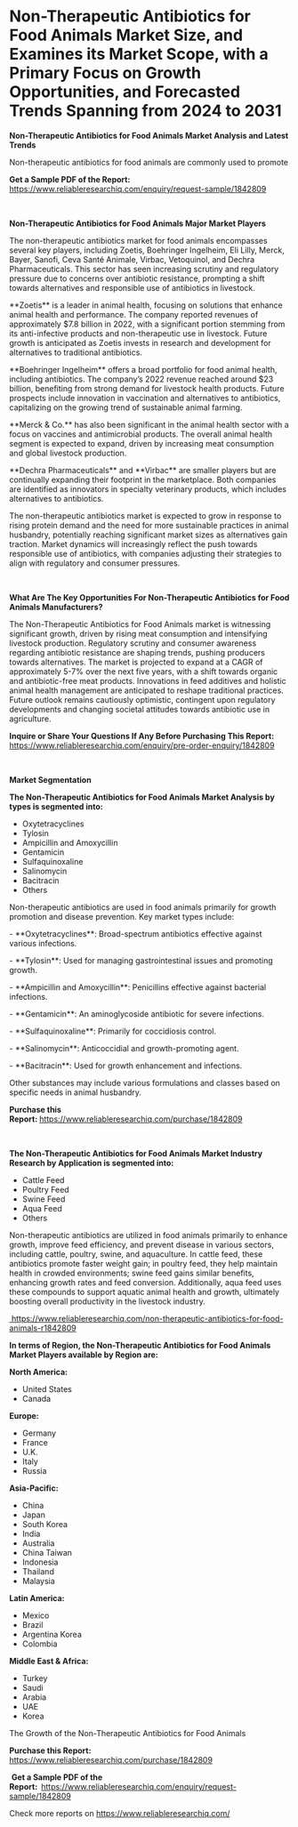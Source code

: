 <p><h1>Non-Therapeutic Antibiotics for Food Animals Market Size, and Examines its Market Scope, with a Primary Focus on Growth Opportunities, and Forecasted Trends Spanning from 2024 to 2031</h1></p><p><strong>Non-Therapeutic Antibiotics for Food Animals Market Analysis and Latest Trends</strong></p>
<p><p>Non-therapeutic antibiotics for food animals are commonly used to promote</p></p>
<p><strong>Get a Sample PDF of the Report:&nbsp;</strong> <a href="https://www.reliableresearchiq.com/enquiry/request-sample/1842809?utm_campaign=1842&utm_medium=2&utm_source=Github&utm_content=ia&utm_term=01012025&utm_id=non-therapeutic-antibiotics-for-food-animals">https://www.reliableresearchiq.com/enquiry/request-sample/1842809</a></p>
<p>&nbsp;</p>
<p><strong>Non-Therapeutic Antibiotics for Food Animals Major Market Players</strong></p>
<p><p>The non-therapeutic antibiotics market for food animals encompasses several key players, including Zoetis, Boehringer Ingelheim, Eli Lilly, Merck, Bayer, Sanofi, Ceva Santé Animale, Virbac, Vetoquinol, and Dechra Pharmaceuticals. This sector has seen increasing scrutiny and regulatory pressure due to concerns over antibiotic resistance, prompting a shift towards alternatives and responsible use of antibiotics in livestock.</p><p>**Zoetis** is a leader in animal health, focusing on solutions that enhance animal health and performance. The company reported revenues of approximately $7.8 billion in 2022, with a significant portion stemming from its anti-infective products and non-therapeutic use in livestock. Future growth is anticipated as Zoetis invests in research and development for alternatives to traditional antibiotics.</p><p>**Boehringer Ingelheim** offers a broad portfolio for food animal health, including antibiotics. The company’s 2022 revenue reached around $23 billion, benefiting from strong demand for livestock health products. Future prospects include innovation in vaccination and alternatives to antibiotics, capitalizing on the growing trend of sustainable animal farming.</p><p>**Merck & Co.** has also been significant in the animal health sector with a focus on vaccines and antimicrobial products. The overall animal health segment is expected to expand, driven by increasing meat consumption and global livestock production.</p><p>**Dechra Pharmaceuticals** and **Virbac** are smaller players but are continually expanding their footprint in the marketplace. Both companies are identified as innovators in specialty veterinary products, which includes alternatives to antibiotics.</p><p>The non-therapeutic antibiotics market is expected to grow in response to rising protein demand and the need for more sustainable practices in animal husbandry, potentially reaching significant market sizes as alternatives gain traction. Market dynamics will increasingly reflect the push towards responsible use of antibiotics, with companies adjusting their strategies to align with regulatory and consumer pressures.</p></p>
<p>&nbsp;</p>
<p><strong>What Are The Key Opportunities For Non-Therapeutic Antibiotics for Food Animals Manufacturers?</strong></p>
<p><p>The Non-Therapeutic Antibiotics for Food Animals market is witnessing significant growth, driven by rising meat consumption and intensifying livestock production. Regulatory scrutiny and consumer awareness regarding antibiotic resistance are shaping trends, pushing producers towards alternatives. The market is projected to expand at a CAGR of approximately 5-7% over the next five years, with a shift towards organic and antibiotic-free meat products. Innovations in feed additives and holistic animal health management are anticipated to reshape traditional practices. Future outlook remains cautiously optimistic, contingent upon regulatory developments and changing societal attitudes towards antibiotic use in agriculture.</p></p>
<p><strong>Inquire or Share Your Questions If Any Before Purchasing This Report:</strong> <a href="https://www.reliableresearchiq.com/enquiry/pre-order-enquiry/1842809?utm_campaign=1842&utm_medium=2&utm_source=Github&utm_content=ia&utm_term=01012025&utm_id=non-therapeutic-antibiotics-for-food-animals">https://www.reliableresearchiq.com/enquiry/pre-order-enquiry/1842809</a></p>
<p>&nbsp;</p>
<p><strong>Market Segmentation</strong></p>
<p><strong>The Non-Therapeutic Antibiotics for Food Animals Market Analysis by types is segmented into:</strong></p>
<p><ul><li>Oxytetracyclines</li><li>Tylosin</li><li>Ampicillin and Amoxycillin</li><li>Gentamicin</li><li>Sulfaquinoxaline</li><li>Salinomycin</li><li>Bacitracin</li><li>Others</li></ul></p>
<p><p>Non-therapeutic antibiotics are used in food animals primarily for growth promotion and disease prevention. Key market types include:</p><p>- **Oxytetracyclines**: Broad-spectrum antibiotics effective against various infections.</p><p>- **Tylosin**: Used for managing gastrointestinal issues and promoting growth.</p><p>- **Ampicillin and Amoxycillin**: Penicillins effective against bacterial infections.</p><p>- **Gentamicin**: An aminoglycoside antibiotic for severe infections.</p><p>- **Sulfaquinoxaline**: Primarily for coccidiosis control.</p><p>- **Salinomycin**: Anticoccidial and growth-promoting agent.</p><p>- **Bacitracin**: Used for growth enhancement and infections. </p><p>Other substances may include various formulations and classes based on specific needs in animal husbandry.</p></p>
<p><strong>Purchase this Report:&nbsp;</strong><a href="https://www.reliableresearchiq.com/purchase/1842809?utm_campaign=1842&utm_medium=2&utm_source=Github&utm_content=ia&utm_term=01012025&utm_id=non-therapeutic-antibiotics-for-food-animals">https://www.reliableresearchiq.com/purchase/1842809</a></p>
<p>&nbsp;</p>
<p><strong>The Non-Therapeutic Antibiotics for Food Animals Market Industry Research by Application is segmented into:</strong></p>
<p><ul><li>Cattle Feed</li><li>Poultry Feed</li><li>Swine Feed</li><li>Aqua Feed</li><li>Others</li></ul></p>
<p><p>Non-therapeutic antibiotics are utilized in food animals primarily to enhance growth, improve feed efficiency, and prevent disease in various sectors, including cattle, poultry, swine, and aquaculture. In cattle feed, these antibiotics promote faster weight gain; in poultry feed, they help maintain health in crowded environments; swine feed gains similar benefits, enhancing growth rates and feed conversion. Additionally, aqua feed uses these compounds to support aquatic animal health and growth, ultimately boosting overall productivity in the livestock industry.</p></p>
<p><a href="https://www.reliableresearchiq.com/non-therapeutic-antibiotics-for-food-animals-r1842809?utm_campaign=1842&utm_medium=2&utm_source=Github&utm_content=ia&utm_term=01012025&utm_id=non-therapeutic-antibiotics-for-food-animals">&nbsp;https://www.reliableresearchiq.com/non-therapeutic-antibiotics-for-food-animals-r1842809</a></p>
<p><strong>In terms of Region, the Non-Therapeutic Antibiotics for Food Animals Market Players available by Region are:</strong></p>
<p>
    <p> <strong> North America: </strong>
        <ul>
            <li>United States</li>
            <li>Canada</li>
        </ul>
        </p> 
    <p> <strong> Europe: </strong>
        <ul>
            <li>Germany</li>
            <li>France</li>
            <li>U.K.</li>
            <li>Italy</li>
            <li>Russia</li>
        </ul>
        </p> 
    <p> <strong> Asia-Pacific: </strong>
        <ul>
            <li>China</li>
            <li>Japan</li>
            <li>South Korea</li>
            <li>India</li>
            <li>Australia</li>
            <li>China Taiwan</li>
            <li>Indonesia</li>
            <li>Thailand</li>
            <li>Malaysia</li>
        </ul>
        </p> 
    <p> <strong> Latin America: </strong>
        <ul>
            <li>Mexico</li>
            <li>Brazil</li>
            <li>Argentina Korea</li>
            <li>Colombia</li>
        </ul>
        </p> 
    <p> <strong> Middle East & Africa: </strong>
        <ul>
            <li>Turkey</li>
            <li>Saudi</li>
            <li>Arabia</li>
            <li>UAE</li>
            <li>Korea</li>
        </ul>
    </p>
    </p>
<p><p>The Growth of the Non-Therapeutic Antibiotics for Food Animals</p></p>
<p><strong>Purchase this Report: </strong><a href="https://www.reliableresearchiq.com/purchase/1842809?utm_campaign=1842&utm_medium=2&utm_source=Github&utm_content=ia&utm_term=01012025&utm_id=non-therapeutic-antibiotics-for-food-animals">https://www.reliableresearchiq.com/purchase/1842809</a></p>
<p>&nbsp;<strong>Get a Sample PDF of the Report:&nbsp;&nbsp;</strong><a href="https://www.reliableresearchiq.com/enquiry/request-sample/1842809?utm_campaign=1842&utm_medium=2&utm_source=Github&utm_content=ia&utm_term=01012025&utm_id=non-therapeutic-antibiotics-for-food-animals">https://www.reliableresearchiq.com/enquiry/request-sample/1842809</a></p>
<p><strong></strong></p>
<p>Check more reports on <a href="https://www.reliableresearchiq.com/?utm_campaign=1842&utm_medium=2&utm_source=Github&utm_content=ia&utm_term=01012025&utm_id=non-therapeutic-antibiotics-for-food-animals">https://www.reliableresearchiq.com/</a></p>